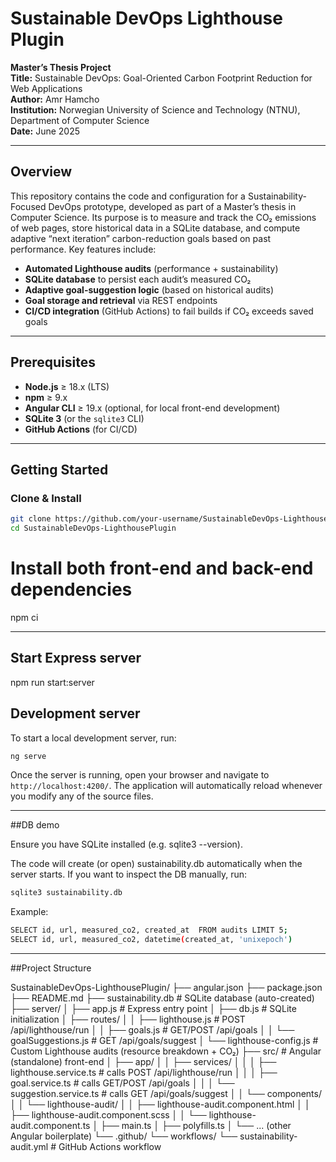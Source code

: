 # Sustainable DevOps Lighthouse Plugin

**Master’s Thesis Project**  
**Title:** Sustainable DevOps: Goal-Oriented Carbon Footprint Reduction for Web Applications  
**Author:** Amr Hamcho  
**Institution:** Norwegian University of Science and Technology (NTNU), Department of Computer Science  
**Date:** June 2025

---

## Overview

This repository contains the code and configuration for a Sustainability-Focused DevOps prototype, developed as part of a Master’s thesis in Computer Science. Its purpose is to measure and track the CO₂ emissions of web pages, store historical data in a SQLite database, and compute adaptive “next iteration” carbon-reduction goals based on past performance. Key features include:

- **Automated Lighthouse audits** (performance + sustainability)  
- **SQLite database** to persist each audit’s measured CO₂  
- **Adaptive goal-suggestion logic** (based on historical audits)  
- **Goal storage and retrieval** via REST endpoints  
- **CI/CD integration** (GitHub Actions) to fail builds if CO₂ exceeds saved goals  

---

## Prerequisites

- **Node.js** ≥ 18.x (LTS)  
- **npm** ≥ 9.x  
- **Angular CLI** ≥ 19.x (optional, for local front-end development)  
- **SQLite 3** (or the `sqlite3` CLI)  
- **GitHub Actions** (for CI/CD)

---

## Getting Started

### Clone & Install

```bash
git clone https://github.com/your-username/SustainableDevOps-LighthousePlugin.git
cd SustainableDevOps-LighthousePlugin
```
# Install both front-end and back-end dependencies
npm ci

_____________________________________________________________________________________________

## Start Express server

npm run start:server

## Development server

To start a local development server, run:

```bash
ng serve
```

Once the server is running, open your browser and navigate to `http://localhost:4200/`. The application will automatically reload whenever you modify any of the source files.

_____________________________________________________________________________________________
##DB demo 

Ensure you have SQLite installed (e.g. sqlite3 --version).

The code will create (or open) sustainability.db automatically when the server starts.
If you want to inspect the DB manually, run:

````bash
sqlite3 sustainability.db
````
Example:
````bash
SELECT id, url, measured_co2, created_at  FROM audits LIMIT 5;
SELECT id, url, measured_co2, datetime(created_at, 'unixepoch')        FROM audits ORDER BY id DESC LIMIT 5;
````

_____________________________________________________________________________________________
##Project Structure

SustainableDevOps-LighthousePlugin/
├── angular.json
├── package.json
├── README.md
├── sustainability.db           # SQLite database (auto-created)
├── server/
│   ├── app.js                  # Express entry point
│   ├── db.js                   # SQLite initialization
│   ├── routes/
│   │   ├── lighthouse.js       # POST /api/lighthouse/run
│   │   ├── goals.js            # GET/POST /api/goals
│   │   └── goalSuggestions.js  # GET /api/goals/suggest
│   └── lighthouse-config.js    # Custom Lighthouse audits (resource breakdown + CO₂)
├── src/                        # Angular (standalone) front-end
│   ├── app/
│   │   ├── services/
│   │   │   ├── lighthouse.service.ts   # calls POST /api/lighthouse/run
│   │   │   ├── goal.service.ts         # calls GET/POST /api/goals
│   │   │   └── suggestion.service.ts   # calls GET /api/goals/suggest
│   │   └── components/
│   │       └── lighthouse-audit/
│   │           ├── lighthouse-audit.component.html
│   │           ├── lighthouse-audit.component.scss
│   │           └── lighthouse-audit.component.ts
│   ├── main.ts
│   ├── polyfills.ts
│   └── ... (other Angular boilerplate)
└── .github/
    └── workflows/
        └── sustainability-audit.yml   # GitHub Actions workflow
